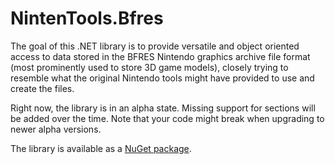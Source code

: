 # NintenTools.Bfres

The goal of this .NET library is to provide versatile and object oriented access to data stored in the BFRES Nintendo graphics archive file format (most prominently used to store 3D game models), closely trying to resemble what the original Nintendo tools might have provided to use and create the files.

Right now, the library is in an alpha state. Missing support for sections will be added over the time. Note that your code might break when upgrading to newer alpha versions.

The library is available as a [NuGet package](https://www.nuget.org/packages/Syroot.NintenTools.Bfres).
